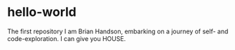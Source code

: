 # hello-world
The first repository
I am Brian Handson, embarking on a journey of self- and code-exploration. I can give you HOUSE.
